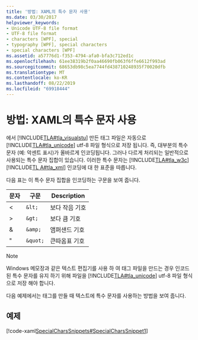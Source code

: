 ```yaml
---
title: '방법: XAML의 특수 문자 사용'
ms.date: 03/30/2017
helpviewer_keywords:
- Unicode UTF-8 file format
- UTF-8 file format
- characters [WPF], special
- typography [WPF], special characters
- special characters [WPF]
ms.assetid: a57776d1-f353-4794-afa0-bfa3c712ed1c
ms.openlocfilehash: 61ee38319b2f0aa46690fb063f6ffe6612f993ad
ms.sourcegitcommit: 68653db98c5ea7744fd438710248935f70020dfb
ms.translationtype: MT
ms.contentlocale: ko-KR
ms.lasthandoff: 08/22/2019
ms.locfileid: "69918444"
---
```

# <a name="how-to-use-special-characters-in-xaml"></a>방법: XAML의 특수 문자 사용
에서 [!INCLUDE[TLA#tla_visualstu](../../../../includes/tlasharptla-visualstu-md.md)] 만든 태그 파일은 자동으로 [!INCLUDE[TLA#tla_unicode](../../../../includes/tlasharptla-unicode-md.md)] utf-8 파일 형식으로 저장 됩니다. 즉, 대부분의 특수 문자 (예: 악센트 표시)가 올바르게 인코딩됩니다. 그러나 다르게 처리되는 일반적으로 사용되는 특수 문자 집합이 있습니다. 이러한 특수 문자는 [!INCLUDE[TLA#tla_w3c](../../../../includes/tlasharptla-w3c-md.md)] [!INCLUDE[TL A#tla_xml](../../../../includes/tlasharptla-xml-md.md)] 인코딩에 대 한 표준을 따릅니다.  
  
 다음 표는 이 특수 문자 집합을 인코딩하는 구문을 보여 줍니다.  
  
|문자|구문|Description|  
|---------------|------------|-----------------|  
|<|`&lt;`|보다 작음 기호|  
|>|`&gt;`|보다 큼 기호|  
|&|`&amp;`|앰퍼샌드 기호|  
|"|`&quot;`|큰따옴표 기호|  
  
> [!NOTE]
> Windows 메모장과 같은 텍스트 편집기를 사용 하 여 태그 파일을 만드는 경우 인코드된 특수 문자를 유지 하기 위해 파일을 [!INCLUDE[TLA#tla_unicode](../../../../includes/tlasharptla-unicode-md.md)] utf-8 파일 형식으로 저장 해야 합니다.  
  
 다음 예제에서는 태그를 만들 때 텍스트에 특수 문자를 사용하는 방법을 보여 줍니다.  
  
## <a name="example"></a>예제  
 [!code-xaml[SpecialCharsSnippets#SpecialCharsSnippet1](~/samples/snippets/csharp/VS_Snippets_Wpf/SpecialCharsSnippets/CS/Window1.xaml#specialcharssnippet1)]
